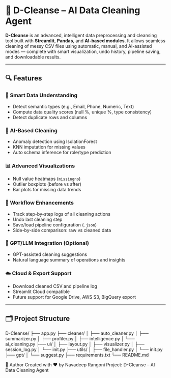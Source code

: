 # 🚀 D-Cleanse – AI Data Cleaning Agent

**D-Cleanse** is an advanced, intelligent data preprocessing and cleansing tool built with **Streamlit**, **Pandas**, and **AI-based modules**. It allows seamless cleaning of messy CSV files using automatic, manual, and AI-assisted modes — complete with smart visualization, undo history, pipeline saving, and downloadable results.

---

## 🔍 Features

### 🧠 Smart Data Understanding
- Detect semantic types (e.g., Email, Phone, Numeric, Text)
- Compute data quality scores (null %, unique %, type consistency)
- Detect duplicate rows and columns

### 🤖 AI-Based Cleaning
- Anomaly detection using IsolationForest
- KNN imputation for missing values
- Auto schema inference for role/type prediction

### 📊 Advanced Visualizations
- Null value heatmaps (`missingno`)
- Outlier boxplots (before vs after)
- Bar plots for missing data trends

### 🧾 Workflow Enhancements
- Track step-by-step logs of all cleaning actions
- Undo last cleaning step
- Save/load pipeline configuration (`.json`)
- Side-by-side comparison: raw vs cleaned data

### 💬 GPT/LLM Integration (Optional)
- GPT-assisted cleaning suggestions
- Natural language summary of operations and insights

### ☁️ Cloud & Export Support
- Download cleaned CSV and pipeline log
- Streamlit Cloud compatible
- Future support for Google Drive, AWS S3, BigQuery export

---

## 🗂️ Project Structure

D-Cleanse/
├── app.py
├── cleaner/
│ ├── auto_cleaner.py
│ ├── summarizer.py
│ ├── profiler.py
│ ├── intelligence.py
│ └── ai_cleaning.py
├── ui/
│ ├── layout.py
│ ├── visualizer.py
│ ├── session_log.py
│ └── init.py
├── utils/
│ ├── file_handler.py
│ └── init.py
├── gpt/
│ └── suggest.py
├── requirements.txt
└── README.md





🙌 Author
Created with ❤️ by Navadeep Rangoni
Project: D-Cleanse – AI Data Cleaning Agent
